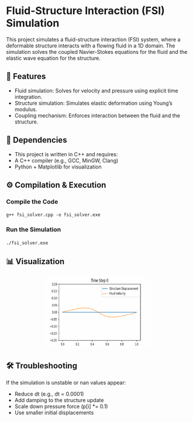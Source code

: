 # Fluid-Structure Interaction (FSI) Simulation
This project simulates a fluid-structure interaction (FSI) system, where a deformable structure interacts with a flowing fluid in a 1D domain. The simulation solves the coupled Navier-Stokes equations for the fluid and the elastic wave equation for the structure.
## 📌 Features
* Fluid simulation: Solves for velocity and pressure using explicit time integration.
* Structure simulation: Simulates elastic deformation using Young’s modulus.
* Coupling mechanism: Enforces interaction between the fluid and the structure.

## 📜 Dependencies
* This project is written in C++ and requires:
* A C++ compiler (e.g., GCC, MinGW, Clang)
* Python + Matplotlib for visualization
## ⚙️ Compilation & Execution
### Compile the Code
`` g++ fsi_solver.cpp -o fsi_solver.exe ``
### Run the Simulation
``./fsi_solver.exe``
## 📊 Visualization
<p align="center">
    <img src="fsi_simulation.gif" width="288" height="200" alt="turtleFSI_swim"/>
</p>

## 🛠 Troubleshooting
If the simulation is unstable or nan values appear:
* Reduce dt (e.g., dt = 0.0001)
* Add damping to the structure update
* Scale down pressure force (p[i] *= 0.1)
* Use smaller initial displacements
